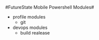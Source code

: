 #FutureState Mobile Powershell Modules#

 - profile modules
   - git
 - devops modules
   - build realease
